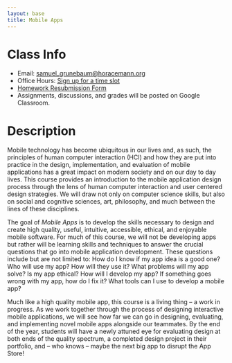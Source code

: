 ```yaml
---
layout: base
title: Mobile Apps
---
```

# Class Info
  - Email: [samuel_grunebaum@horacemann.org](mailto:samuel_grunebaum@horacemann.org)
  - Office Hours: [Sign up for a time slot](https://calendar.google.com/calendar/selfsched?sstoken=UUIyT01kUnk2Y2hqfGRlZmF1bHR8NjA1NDk2NTRiNDU3MjM3MmZlZjYwMjY3YWRkODVhZWY)
  - [Homework Resubmission Form](https://forms.gle/P87WvdRmAn8tR4hU7)
  - Assignments, discussions, and grades will be posted on Google Classroom.

# Description
Mobile technology has become ubiquitous in our lives and, as such, the principles of human computer interaction (HCI) and how they are put into practice in the design, implementation, and evaluation of mobile applications has a great impact on modern society and on our day to day lives. This course provides an introduction to the mobile application design process through the lens of human computer interaction and user centered design strategies. We will draw not only on computer science skills, but also on social and cognitive sciences, art, philosophy, and much between the lines of these disciplines. 

The goal of _Mobile Apps_ is to develop the skills necessary to design and create high quality, useful, intuitive, accessible, ethical, and enjoyable mobile software. For much of this course, we will not be developing apps but rather will be learning skills and techniques to answer the crucial questions that go into mobile application development. These questions include but are not limited to: How do I know if my app idea is a good one? Who will use my app? How will they use it? What problems will my app solve? Is my app ethical? How will I develop my app? If something goes wrong with my app, how do I fix it? What tools can I use to develop a mobile app? 

Much like a high quality mobile app, this course is a living thing – a work in progress. As we work together through the process of designing interactive mobile applications, we will see how far we can go in designing, evaluating, and implementing novel mobile apps alongside our teammates. By the end of the year, students will have a newly attuned eye for evaluating design at both ends of the quality spectrum, a completed design project in their portfolio, and – who knows – maybe the next big app to disrupt the App Store!
